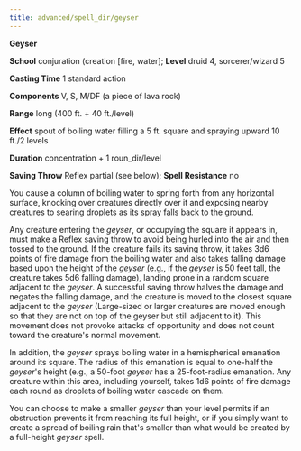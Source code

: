 ```yaml
---
title: advanced/spell_dir/geyser
---
```

 **Geyser**

**School** conjuration (creation [fire, water]; **Level** druid 4, sorcerer/wizard 5

**Casting Time** 1 standard action

**Components** V, S, M/DF (a piece of lava rock)

**Range** long (400 ft. + 40 ft./level)

**Effect** spout of boiling water filling a 5 ft. square and spraying upward 10 ft./2 levels

**Duration** concentration + 1 roun_dir/level

**Saving Throw** Reflex partial (see below); **Spell Resistance** no

You cause a column of boiling water to spring forth from any horizontal surface, knocking over creatures directly over it and exposing nearby creatures to searing droplets as its spray falls back to the ground.

Any creature entering the _geyser_, or occupying the square it appears in, must make a Reflex saving throw to avoid being hurled into the air and then tossed to the ground. If the creature fails its saving throw, it takes 3d6 points of fire damage from the boiling water and also takes falling damage based upon the height of the _geyser_ (e.g., if the _geyser_ is 50 feet tall, the creature takes 5d6 falling damage), landing prone in a random square adjacent to the _geyser_. A successful saving throw halves the damage and negates the falling damage, and the creature is moved to the closest square adjacent to the _geyser_ (Large-sized or larger creatures are moved enough so that they are not on top of the geyser but still adjacent to it). This movement does not provoke attacks of opportunity and does not count toward the creature's normal movement.

In addition, the _geyser_ sprays boiling water in a hemispherical emanation around its square. The radius of this emanation is equal to one-half the _geyser_'s height (e.g., a 50-foot _geyser_ has a 25-foot-radius emanation. Any creature within this area, including yourself, takes 1d6 points of fire damage each round as droplets of boiling water cascade on them.

You can choose to make a smaller _geyser_ than your level permits if an obstruction prevents it from reaching its full height, or if you simply want to create a spread of boiling rain that's smaller than what would be created by a full-height _geyser_ spell.

